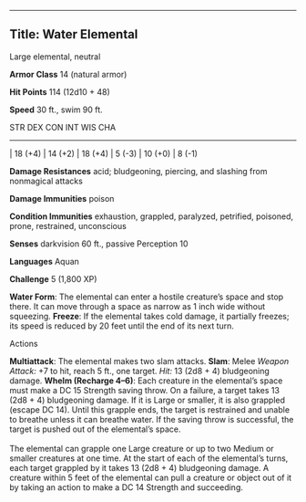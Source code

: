 -------------------------
Title: Water Elemental
-------------------------


Large elemental, neutral

**Armor Class** 14 (natural armor)

**Hit Points** 114 (12d10 + 48)

**Speed** 30 ft., swim 90 ft.

  STR       DEX       CON       INT      WIS       CHA
  --------- --------- --------- -------- --------- --------
  | 18 (+4)   | 14 (+2)   | 18 (+4)   | 5 (-3)   | 10 (+0)   | 8 (-1)

**Damage Resistances** acid; bludgeoning, piercing, and slashing from
nonmagical attacks

**Damage Immunities** poison

**Condition Immunities** exhaustion, grappled, paralyzed, petrified,
poisoned, prone, restrained, unconscious

**Senses** darkvision 60 ft., passive Perception 10

**Languages** Aquan

**Challenge** 5 (1,800 XP)


**Water Form**: The elemental can enter a hostile creature’s space
    and stop there. It can move through a space as narrow as 1 inch wide
    without squeezing.
**Freeze**: If the elemental takes cold damage, it partially
    freezes; its speed is reduced by 20 feet until the end of its
    next turn.


Actions

**Multiattack**: The elemental makes two slam attacks.
**Slam**: Melee *Weapon Attack:* +7 to hit, reach 5 ft., one target.
    *Hit:* 13 (2d8 + 4) bludgeoning damage.
**Whelm (Recharge 4–6)**: Each creature in the elemental’s space
    must make a DC 15 Strength saving throw. On a failure, a target
    takes 13 (2d8 + 4) bludgeoning damage. If it is Large or smaller, it
    is also grappled (escape DC 14). Until this grapple ends, the target
    is restrained and unable to breathe unless it can breathe water. If
    the saving throw is successful, the target is pushed out of the
    elemental’s space.\
    \
    The elemental can grapple one Large creature or up to two Medium or
    smaller creatures at one time. At the start of each of the
    elemental’s turns, each target grappled by it takes 13 (2d8 + 4)
    bludgeoning damage. A creature within 5 feet of the elemental can
    pull a creature or object out of it by taking an action to make a DC
    14 Strength and succeeding.

